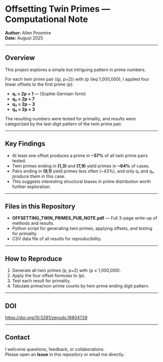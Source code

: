 # Offsetting Twin Primes — Computational Note

**Author:** Allen Proxmire  
**Date:** August 2025  

---

## Overview
This project explores a simple but intriguing pattern in prime numbers.

For each twin prime pair \((p, p+2)\) with \(p \leq 1,000,000\), I applied four linear offsets to the first prime \(p\):

- **q₁ = 2p + 1**  — (Sophie Germain form)  
- **q₂ = 2p + 7**  
- **q₃ = 2p − 3**  
- **q₄ = 2p + 3**  

The resulting numbers were tested for primality, and results were categorized by the last-digit pattern of the twin prime pair.

---

## Key Findings
- At least one offset produces a prime in **~57%** of all twin prime pairs tested.
- Twin primes ending in **(1,3)** and **(7,9)** yield primes in **~64%** of cases.
- Pairs ending in **(9,1)** yield primes less often (~43%), and only q₁ and q₄ produce them in this case.
- This suggests interesting structural biases in prime distribution worth further exploration.

---

## Files in this Repository
- **OFFSETTING_TWIN_PRIMES_PUB_NOTE.pdf** — Full 3-page write-up of methods and results.
- Python script for generating twin primes, applying offsets, and testing for primality.
- CSV data file of all results for reproducibility.

---

## How to Reproduce
1. Generate all twin primes (p, p+2) with (p ≤ 1,000,000).
2. Apply the four offset formulas to \(p\).
3. Test each result for primality.
4. Tabulate prime/non-prime counts by twin prime ending digit pattern.

---

## DOI
https://doi.org/10.5281/zenodo.16804729

---

## Contact
I welcome questions, feedback, or collaborations.  
Please open an **Issue** in this repository or email me directly.
